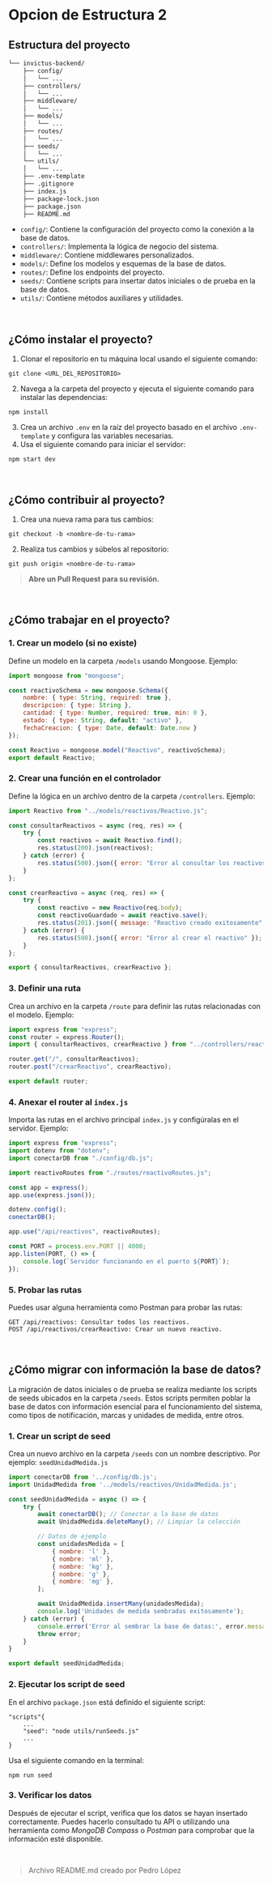 # Opcion de Estructura 2


## Estructura del proyecto
```bash
└── invictus-backend/
    ├── config/
    │   └── ...
    ├── controllers/
    │   └── ...
    ├── middleware/
    │   └── ...
    ├── models/
    │   └── ...
    ├── routes/
    │   └── ...
    ├── seeds/
    │   └── ...
    └── utils/
    │   └── ...
    ├── .env-template
    ├── .gitignore
    ├── index.js
    ├── package-lock.json
    ├── package.json
    ├── README.md

``` 

* `config/`: Contiene la configuración del proyecto como la conexión a la base de datos.
* `controllers/`: Implementa la lógica de negocio del sistema.
* `middleware/`: Contiene middlewares personalizados.
* `models/`: Define los modelos y esquemas de la base de datos.
* `routes/`: Define los endpoints del proyecto.
* `seeds/`: Contiene scripts para insertar datos iniciales o de prueba en la base de datos.
* `utils/`: Contiene métodos auxiliares y utilidades.

<br>

## ¿Cómo instalar el proyecto?
1. Clonar el repositorio en tu máquina local usando el siguiente comando:
```
git clone <URL_DEL_REPOSITORIO>
```
2. Navega a la carpeta del proyecto y ejecuta el siguiente comando para instalar las dependencias:
```
npm install
```
3. Crea un archivo `.env` en la raíz del proyecto basado en el archivo `.env-template` y configura las variables necesarias.
4. Usa el siguiente comando para iniciar el servidor:
```
npm start dev
```

<br>

## ¿Cómo contribuir al proyecto?
1. Crea una nueva rama para tus cambios:
```
git checkout -b <nombre-de-tu-rama>
```
2. Realiza tus cambios y súbelos al repositorio:
```
git push origin <nombre-de-tu-rama>
```


> **Abre un Pull Request para su revisión.**
>

<br>

## ¿Cómo trabajar en el proyecto?
### 1. Crear un modelo (si no existe)
Define un modelo en la carpeta `/models` usando Mongoose. Ejemplo:
```javascript
import mongoose from "mongoose";

const reactivoSchema = new mongoose.Schema({
    nombre: { type: String, required: true },
    descripcion: { type: String },
    cantidad: { type: Number, required: true, min: 0 },
    estado: { type: String, default: "activo" },
    fechaCreacion: { type: Date, default: Date.now }
});

const Reactivo = mongoose.model("Reactivo", reactivoSchema);
export default Reactivo;
```

### 2. Crear una función en el controlador
Define la lógica en un archivo dentro de la carpeta `/controllers`. Ejemplo:
```javascript
import Reactivo from "../models/reactivos/Reactivo.js";

const consultarReactivos = async (req, res) => {
    try {
        const reactivos = await Reactivo.find();
        res.status(200).json(reactivos);
    } catch (error) {
        res.status(500).json({ error: "Error al consultar los reactivos" });
    }
};

const crearReactivo = async (req, res) => {
    try {
        const reactivo = new Reactivo(req.body);
        const reactivoGuardado = await reactivo.save();
        res.status(201).json({ message: "Reactivo creado exitosamente", reactivo: reactivoGuardado });
    } catch (error) {
        res.status(500).json({ error: "Error al crear el reactivo" });
    }
};

export { consultarReactivos, crearReactivo };
```

### 3. Definir una ruta
Crea un archivo en la carpeta `/route` para definir las rutas relacionadas con el modelo. Ejemplo:
```javascript
import express from "express";
const router = express.Router();
import { consultarReactivos, crearReactivo } from "../controllers/reactivoController.js";

router.get("/", consultarReactivos);
router.post("/crearReactivo", crearReactivo);

export default router;
```

### 4. Anexar el router al `index.js`
Importa las rutas en el archivo principal `index.js` y configúralas en el servidor. Ejemplo:
```javascript
import express from "express";
import dotenv from "dotenv";
import conectarDB from "./config/db.js";

import reactivoRoutes from "./routes/reactivoRoutes.js";

const app = express();
app.use(express.json());

dotenv.config();
conectarDB();

app.use("/api/reactivos", reactivoRoutes);

const PORT = process.env.PORT || 4000;
app.listen(PORT, () => {
    console.log(`Servidor funcionando en el puerto ${PORT}`);
});
```

### 5. Probar las rutas
Puedes usar alguna herramienta como Postman para probar las rutas:
```
GET /api/reactivos: Consultar todos los reactivos.
POST /api/reactivos/crearReactivo: Crear un nuevo reactivo.
```

<br>

## ¿Cómo migrar con información la base de datos?
La migración de datos iniciales o de prueba se realiza mediante los scripts de seeds ubicados en la carpeta `/seeds`. Estos scripts permiten poblar la base de datos con información esencial para el funcionamiento del sistema, como tipos de notificación, marcas y unidades de medida, entre otros.

### 1. Crear un script de seed
Crea un nuevo archivo en la carpeta `/seeds` con un nombre descriptivo. Por ejemplo: `seedUnidadMedida.js`

```javascript
import conectarDB from '../config/db.js';
import UnidadMedida from '../models/reactivos/UnidadMedida.js';

const seedUnidadMedida = async () => {
    try {
        await conectarDB(); // Conectar a la base de datos
        await UnidadMedida.deleteMany(); // Limpiar la colección

        // Datos de ejemplo
        const unidadesMedida = [
            { nombre: 'l' },
            { nombre: 'ml' },
            { nombre: 'kg' },
            { nombre: 'g' },
            { nombre: 'mg' },
        ];

        await UnidadMedida.insertMany(unidadesMedida);
        console.log('Unidades de medida sembradas exitosamente');
    } catch (error) {
        console.error('Error al sembrar la base de datos:', error.message);
        throw error;
    }
}

export default seedUnidadMedida;
```

### 2. Ejecutar los script de seed
En el archivo `package.json` está definido el siguiente script:
```
"scripts"{
    ...
    "seed": "node utils/runSeeds.js"
    ...
}
```

Usa el siguiente comando en la terminal:
```
npm run seed
```

### 3. Verificar los datos
Después de ejecutar el script, verifica que los datos se hayan insertado correctamente. Puedes hacerlo consultado tu API o utilizando una herramienta como _MongoDB Compass_ o _Postman_ para comprobar que la información esté disponible.

<br>

> Archivo README.md creado por Pedro López
